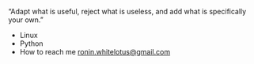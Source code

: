 “Adapt what is useful, reject what is useless, and add what is specifically your own.”
- Linux
- Python
- How to reach me ronin.whitelotus@gmail.com

<!---
st0rmsh4d0w/st0rmsh4d0w is a ✨ special ✨ repository because its `README.md` (this file) appears on your GitHub profile.
You can click the Preview link to take a look at your changes.
--->
